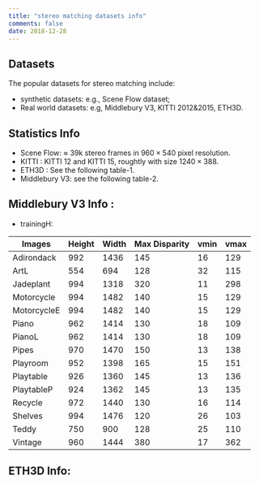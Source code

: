 ```yaml
---
title: "stereo matching datasets info"
comments: false
date: 2018-12-28
---
```


## Datasets

The popular datasets for stereo matching include:

- synthetic datasets: e.g., Scene Flow dataset;
- Real world datasets: e.g, Middlebury V3, KITTI 2012&2015, ETH3D.

## Statistics Info

- Scene Flow: $\approx$ 39k stereo frames in $960 \times 540$ pixel resolution.
- KITTI : KITTI 12 and KITTI 15, roughtly with size $1240 \times 388$.
- ETH3D : See the following table-1.
- Middlebury V3: see the following table-2.


## Middlebury V3 Info :

- trainingH:

| Images    | Height | Width | Max Disparity | vmin | vmax |
| --------  | ------ | ---   | --------------| ---- | ---- |
|Adirondack |  992   | 1436  |     145	     |  16  |  129 |
|ArtL       |  554   | 694   |	  128	     |  32  |  115 |
|Jadeplant  | 994    | 1318  |    320	     |  11  |  298 |
|Motorcycle | 994    | 1482  |	  140        |	15  |  129 |
|MotorcycleE| 994    | 1482  |    140        |	15  |  129 |
|Piano      | 962    | 1414  |    130	     |  18  |  109 |
|PianoL     | 962    | 1414  |    130	     | 18   |  109 |
|Pipes      | 970    | 1470  |	  150	     |13    |  138 |
|Playroom   | 952    | 1398  |	  165	     |15    |	151|
|Playtable  | 926    | 1360  |	  145	     |13    |	136|
|PlaytableP | 924    | 1362  |	  145	     |13    |	135|
|Recycle    | 972    | 1440  |	  130	     |16    |	114|
|Shelves    | 994    | 1476  |	  120	     |26    |	103|
|Teddy      | 750    | 900   |	  128	     |25    |	110|
|Vintage    | 960    | 1444  |	  380	     |17    |	362|

## ETH3D Info:
